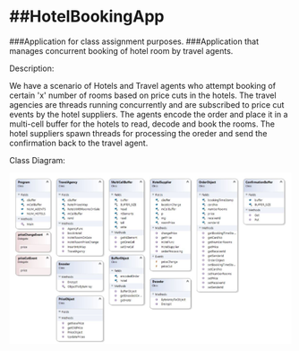 ##HotelBookingApp
===============

###Application for class assignment purposes.
###Application that manages concurrent booking of hotel room by travel agents.

Description:

We have a scenario of Hotels and Travel agents who attempt booking of certain 'x' number of rooms based on price cuts in the hotels. The travel agencies are threads running concurrently and are subscribed to price cut events by the hotel suppliers.
The agents encode the order and place it in a multi-cell buffer for the hotels to read, decode and book the rooms. The hotel suppliers spawn threads for processing the oreder and send the confirmation back to the travel agent.

Class Diagram:

![alt tag](https://github.com/karth707/hotelBookingApp/blob/master/class-diagram.JPG)
